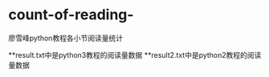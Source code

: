# count-of-reading-
廖雪峰python教程各小节阅读量统计

**result.txt中是python3教程的阅读量数据
**result2.txt中是python2教程的阅读量数据
